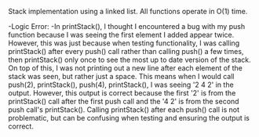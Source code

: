 Stack implementation using a linked list. All functions operate in O(1) time. 

-Logic Error:
	-In printStack(), I thought I encountered a bug with my push function 
	because I was seeing the first element I added appear twice. However,
	this was just because when testing functionality, I was calling
	printStack() after every push() call rather than calling push() 
	a few times, then printStack() only once to see the most up to
	date version of the stack. On top of this, I was not printing
	out a new line after each element of the stack was seen, but rather
	just a space. This means when I would call push(2), printStack(),
	push(4), printStack(), I was seeing '2 4 2' in the output. However,
	this output is correct because the first '2' is from the printStack() call
	after the first push call and the '4 2' is from the second push call's 
	printStack(). Calling printStack() after each push() call is not problematic, 
	but can be confusing when testing and ensuring the output is correct.